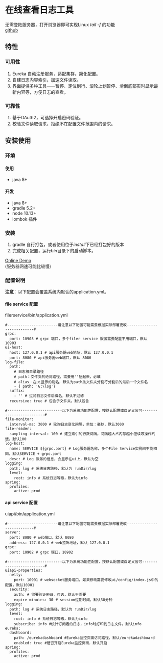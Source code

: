 # 在线查看日志工具
无需登陆服务器，打开浏览器即可实现Linux *tail -f* 的功能
<br/>
[github](https://github.com/huangry999/BrowserTailLog)
## 特性

### 可用性
1. Eureka 自动注册服务，适配集群，简化配置。
2. 自建日志内容索引，加速文件读取。
3. 界面提供多种工具——暂停、定位到行、滚轮上划暂停、滑倒底部实时显示最新内容等，方便日志的查看。

### 可靠性
1. 基于OAuth2，可选择开启密码验证。
2. 校验文件读取请求，拒绝不在配置文件范围内的请求。

## 安装使用

### 环境

#### 使用
- java 8+

#### 开发
- java 8+
- gradle 5.2+
- node 10.13+
- lombok 插件

### 安装
1. gradle 自行打包，或者使用位于*install*下已经打包好的版本
2. 完成相关配置，运行*bin*目录下的启动脚本。

[Online Demo](http://www.94hry.tech:10999)
<br/>(服务器网速可能比较慢)

### 配置说明
**注意**：以下配置会覆盖系统内默认的application.yml。
#### file service 配置
filerservice/bin/application.yml
```
#-----------------------请注意以下配置可能需要根据实际部署更改---------------------------#
grpc:
  port: 10903 # grpc 端口，多个filer service 服务需要配置不用端口，默认 10903
ui-host:
  host: 127.0.0.1 # api服务器web地址，默认 127.0.0.1
  port: 8080 # api服务器web端口，默认 8080
log-file:
  path:
    # 日志根目录路径
    # path：文件夹的绝对路径，需要用''括起来，必填
    # alias：在ui显示的别名，默认为path按文件夹分割符分割后的最后一个文件名
    - { path: 'G:\log'}
  suffix:
    - '' # 过滤日志文件后缀名，默认不过滤
  recursive: true # 包含子文件夹，默认包含

#-------------------------以下为系统功能性配置，按默认配置或自定义皆可-------------------------#
file-monitor:
  interval-ms: 3000 # 轮询日志变化间隔，单位：毫秒，默认3000
file-reader:
  sampling-interval: 100 # 建立索引的行数间隔，间隔越大占内存越小但读取操作约慢，默认100
log-host:
  name: SERVICE ${grpc.port} # Log服务器名称，多个File Service实例间不能相同，默认SERVICE + grpc.port
  desc: # Log 服务的信息，会显示在ui上，默认为空
logging:
  path: log # 系统日志路径，默认为 runDir/log
  level:
    root: info # 系统日志等级，默认为info
spring:
  profiles:
    active: prod
```
#### api service 配置
uiapi/bin/application.yml
```
#-----------------------请注意以下配置可能需要根据实际部署更改---------------------------#
server:
  port: 8080 # web端口，默认 8080
  address: 127.0.0.1 # web监听地址，默认 127.0.0.1
grpc:
  port: 10902 # grpc 端口，10902

#-------------------------以下为系统功能性配置，按默认配置或自定义皆可-------------------------#
uiapi-properties:
  netty:
    port: 10901 # websocket服务端口，如果修改需要修改ui/config/index.js中的配置，默认10901
  security:
    auth: # 需要验证密码，可选，默认不需要
    expire-minutes: 30 # session过期时间，默认30分钟
logging:
  path: log # 系统日志路径，默认为 runDir/log
  level:
    root: info # 系统日志等级，默认为info
    subscribe: info #统计订阅者的日志，info时打印到日志文件，默认info
eureka:
  dashboard:
    path: /eurekadashboard #Eureka监控页面访问路径，默认/eurekadashboard
    enabled: true #是否开启Eureka监控页面，默认开启
spring:
  profiles:
    active: prod
```
